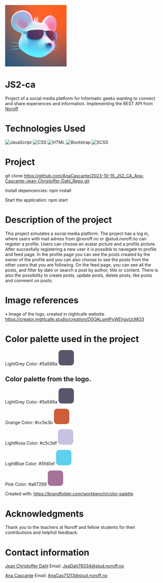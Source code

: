
<img src="src\img\mouselogo.jpg" alt="Project Logo" width="200">


# JS2-ca

Project  of a social media platform for Informatic geeks wanting to connect and share experiences and information. Implementing the REST API from <a href="https://docs.noroff.dev/">Noroff</a>


# Technologies Used

 ![JavaScript](https://img.shields.io/badge/JavaScript-ES6-yellow)
 ![CSS](https://img.shields.io/badge/CSS-3-blue)
 ![HTML](https://img.shields.io/badge/HTML-5-orange)
 ![Bootstrap](https://img.shields.io/badge/Bootstrap-4-blueviolet)
 ![SCSS](https://img.shields.io/badge/SCSS-Stylesheet-pink)
 
 

#  Project

git clone https://github.com/AnaCascante/2023-10-15_JS2_CA_Ana-Cascante-Jean-Christoffer-Dahl_Repo.git

Install depencencies: 
npm install 

Start the application: 
npm start 


# Description of the project 

This project simulates a social media platform. The project has a log in, where users with mail adress from @noroff.no or @stud.noroff.no can register a profile. Users can choose an avatar picture and a profile picture. After succesfully registering a new user it is possible to navegate to profile and feed page. In the profile page you can see the posts created by the owner of the profile and you can also choose to see the posts from the other users that you are following. On the feed page, you can see all the posts, and filter by dato or search a post by author, title or content. There is also the possibility to create posts, update posts, delete posts, like posts and comment on posts. 





# Image references 

•	Image of the logo, created in nightcafe website. 
https://creator.nightcafe.studio/creation/D0OALsmIPxWEhgvUcMO3



# Color palette used in the project 

LightGrey Color: #5a566a  <svg width="100" height="50">
  <rect width="50" height="50" rx="10" ry="10" style="fill: #5a566a;" />
</svg>

## Color palette from the logo. 

LightGrey Color: #5a566a  <svg width="100" height="50">
  <rect width="50" height="50" rx="10" ry="10" style="fill: #5a566a;" />
</svg>

Orange Color: #cc5e3b  <svg width="100" height="50">
  <rect width="50" height="50" rx="10" ry="10" style="fill: #cc5e3b;" />
</svg>

LightRosa Color: #c5c3df <svg width="100" height="50">
  <rect width="50" height="50" rx="10" ry="10" style="fill: #c5c3df;" />
</svg>

LightBlue Color: #5fd0ef  <svg width="100" height="50">
  <rect width="50" height="50" rx="10" ry="10" style="fill: #5fd0ef;" />
</svg>

Pink Color: #a67299  <svg width="100" height="50">
  <rect width="50" height="50" rx="10" ry="10" style="fill: #a67299;" />
</svg>




Created with: https://brandfolder.com/workbench/color-palette 


    

# Acknowledgments 

Thank you to the teachers at Noroff and fellow students for their contributions and helpfull feedback. 

# Contact information 

<a href="https://github.com/Jean-Christoffer" target="_blank">Jean Christoffer Dahl</a>
Email: 
JeaDah78334@stud.noroff.no

<a href="https://github.com/AnaCascante" target="_blank">Ana Cascante</a>
Email: 
 AnaCas71213@stud.noroff.no
